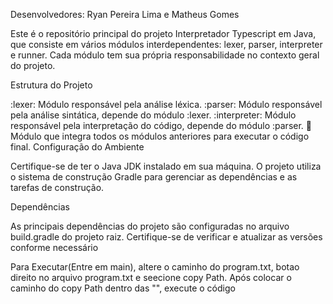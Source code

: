 Desenvolvedores: Ryan Pereira Lima e Matheus Gomes

Este é o repositório principal do projeto Interpretador Typescript em Java, que consiste em vários módulos interdependentes: lexer, parser, interpreter e runner. Cada módulo tem sua própria responsabilidade no contexto geral do projeto.

Estrutura do Projeto

:lexer: Módulo responsável pela análise léxica.
:parser: Módulo responsável pela análise sintática, depende do módulo :lexer.
:interpreter: Módulo responsável pela interpretação do código, depende do módulo :parser.
:runner: Módulo que integra todos os módulos anteriores para executar o código final.
Configuração do Ambiente

Certifique-se de ter o Java JDK instalado em sua máquina. O projeto utiliza o sistema de construção Gradle para gerenciar as dependências e as tarefas de construção.

Dependências

As principais dependências do projeto são configuradas no arquivo build.gradle do projeto raiz. Certifique-se de verificar e atualizar as versões conforme necessário

Para Executar(Entre em main), altere o caminho do program.txt, botao direito no arquivo program.txt e seecione copy Path. 
Após colocar o caminho do copy Path dentro das "", execute o código
